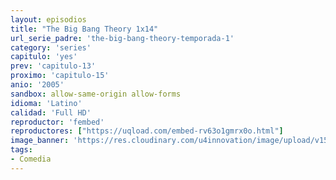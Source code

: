 ```yaml
---
layout: episodios
title: "The Big Bang Theory 1x14"
url_serie_padre: 'the-big-bang-theory-temporada-1'
category: 'series'
capitulo: 'yes'
prev: 'capitulo-13'
proximo: 'capitulo-15'
anio: '2005'
sandbox: allow-same-origin allow-forms
idioma: 'Latino'
calidad: 'Full HD'
reproductor: 'fembed'
reproductores: ["https://uqload.com/embed-rv63o1gmrx0o.html"]
image_banner: 'https://res.cloudinary.com/u4innovation/image/upload/v1561429447/big-bang-temporada1banner-min_rlp7il.jpg'
tags:
- Comedia
---
```













